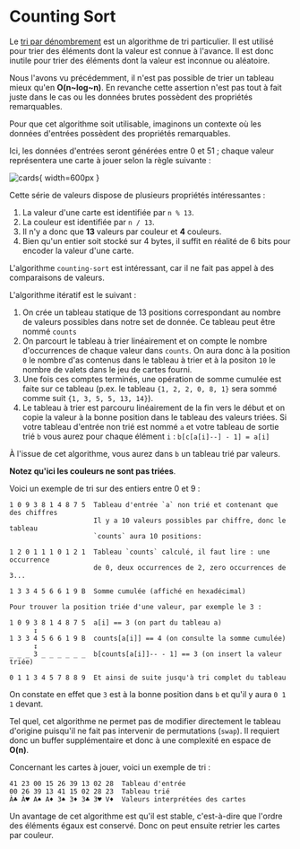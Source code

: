 # Counting Sort

Le [tri par dénombrement](https://fr.wikipedia.org/wiki/Tri_comptage) est un algorithme de tri particulier. Il est utilisé pour trier des éléments dont la valeur est connue à l'avance. Il est donc inutile pour trier des éléments dont la valeur est inconnue ou aléatoire.

Nous l'avons vu précédemment, il n'est pas possible de trier un tableau mieux qu'en **O(n~log~n)**. En revanche cette assertion n'est pas tout à fait juste dans le cas ou les données brutes possèdent des propriétés remarquables.

Pour que cet algorithme soit utilisable, imaginons un contexte où les données d'entrées possèdent des propriétés remarquables.

Ici, les données d'entrées seront générées entre 0 et 51 ; chaque valeur représentera une carte à jouer selon la règle suivante :

![cards]({assets}/images/playing-cards.svg){ width=600px }

Cette série de valeurs dispose de plusieurs propriétés intéressantes :

1. La valeur d'une carte est identifiée par `n % 13`.
2. La couleur est identifiée par `n / 13`.
3. Il n'y a donc que **13** valeurs par couleur et **4** couleurs.
4. Bien qu'un entier soit stocké sur 4 bytes, il suffit en réalité de 6 bits pour encoder la valeur d'une carte.

L'algorithme `counting-sort` est intéressant, car il ne fait pas appel à des comparaisons de valeurs.

L'algorithme itératif est le suivant :

1. On crée un tableau statique de 13 positions correspondant au nombre de valeurs possibles dans notre set de donnée. Ce tableau peut être nommé `counts`
2. On parcourt le tableau à trier linéairement et on compte le nombre d'occurrences de chaque valeur dans `counts`. On aura donc à la position `0` le nombre d'as contenus dans le tableau à trier et à la positon `10` le nombre de valets dans le jeu de cartes fourni.
3. Une fois ces comptes terminés, une opération de somme cumulée est faite sur ce tableau (p.ex. le tableau `{1, 2, 2, 0, 8, 1}` sera sommé comme suit `{1, 3, 5, 5, 13, 14}`).
4. Le tableau à trier est parcouru linéairement de la fin vers le début et on copie la valeur à la bonne position dans le tableau des valeurs triées. Si votre tableau d'entrée non trié est nommé `a` et votre tableau de sortie trié `b` vous aurez pour chaque élément `i` : `b[c[a[i]--] - 1] = a[i]`

À l'issue de cet algorithme, vous aurez dans `b` un tableau trié par valeurs.

**Notez qu'ici les couleurs ne sont pas triées**.

Voici un exemple de tri sur des entiers entre 0 et 9 :

```text
1 0 9 3 8 1 4 8 7 5  Tableau d'entrée `a` non trié et contenant que des chiffres
                     Il y a 10 valeurs possibles par chiffre, donc le tableau
                     `counts` aura 10 positions:

1 2 0 1 1 1 0 1 2 1  Tableau `counts` calculé, il faut lire : une occurrence
                     de 0, deux occurrences de 2, zero occurrences de 3...

1 3 3 4 5 6 6 1 9 B  Somme cumulée (affiché en hexadécimal)

Pour trouver la position triée d'une valeur, par exemple le 3 :

1 0 9 3 8 1 4 8 7 5  a[i] == 3 (on part du tableau a)
      ↧
1 3 3 4 5 6 6 1 9 B  counts[a[i]] == 4 (on consulte la somme cumulée)
      ↧
_ _ _ 3 _ _ _ _ _ _  b[counts[a[i]]-- - 1] == 3 (on insert la valeur triée)

0 1 1 3 4 5 7 8 8 9  Et ainsi de suite jusqu'à tri complet du tableau
```

On constate en effet que `3` est à la bonne position dans `b` et qu'il y aura `0 1 1` devant.

Tel quel, cet algorithme ne permet pas de modifier directement le tableau d'origine puisqu'il ne fait pas intervenir de permutations (`swap`). Il requiert donc un buffer supplémentaire et donc à une complexité en espace de **O(n)**.

Concernant les cartes à jouer, voici un exemple de tri :

```text
41 23 00 15 26 39 13 02 28  Tableau d'entrée
00 26 39 13 41 15 02 28 23  Tableau trié
À♣ À♥ A♠ A♦ 3♠ 3♦ 3♣ 3♥ V♦  Valeurs interprétées des cartes
```

Un avantage de cet algorithme est qu'il est stable, c'est-à-dire que l'ordre des éléments égaux est conservé. Donc on peut ensuite retrier les cartes par couleur.

